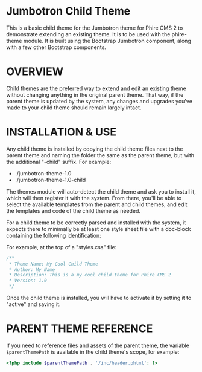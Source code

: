 Jumbotron Child Theme
=====================

This is a basic child theme for the Jumbotron theme for Phire CMS 2
to demonstrate extending an existing theme. It is to be used with the
phire-theme module. It is built using the Bootstrap Jumbotron component,
along with a few other Bootstrap components.

OVERVIEW
========

Child themes are the preferred way to extend and edit an existing theme
without changing anything in the original parent theme. That way, if the
parent theme is updated by the system, any changes and upgrades you've made
to your child theme should remain largely intact.

INSTALLATION & USE
==================

Any child theme is installed by copying the child theme files next to the
parent theme and naming the folder the same as the parent theme, but with
the additional "-child" suffix. For example:

* ./jumbotron-theme-1.0
* ./jumbotron-theme-1.0-child

The themes module will auto-detect the child theme and ask you to install it,
which will then register it with the system. From there, you'll be able to
select the available templates from the parent and child themes, and edit
the templates and code of the child theme as needed.

For a child theme to be correctly parsed and installed with the system, it
expects there to minimally be at least one style sheet file with a doc-block
containing the following identification:

For example, at the top of a "styles.css" file:

```css
/**
 * Theme Name: My Cool Child Theme
 * Author: My Name
 * Description: This is a my cool child theme for Phire CMS 2
 * Version: 1.0
 */
```

Once the child theme is installed, you will have to activate it by setting
it to "active" and saving it.

PARENT THEME REFERENCE
======================

If you need to reference files and assets of the parent theme, the variable
`$parentThemePath` is available in the child theme's scope, for example:

```php
<?php include $parentThemePath . '/inc/header.phtml'; ?>
```
